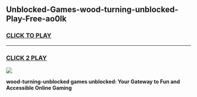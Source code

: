 
## Unblocked-Games-wood-turning-unblocked-Play-Free-ao0lk
<h3>
<a href="https://premium76.site?title=wood-turning-unblocked&ref=18A1">CLICK TO PLAY</a></h3>
<hr>

<h3>
<a href="https://premium76.site?title=wood-turning-unblocked&ref=18A1">CLICK 2 PLAY</a>
  
</h3>

<a href="https://premium76.site?title=wood-turning-unblocked&ref=18A1"><img src="https://clearcache.store/games.png"></a>


**wood-turning-unblocked games unblocked: Your Gateway to Fun and Accessible Online Gaming**
